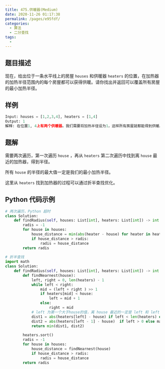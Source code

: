 ```yaml
---
title: 475.供暖器(Medium)
date: 2020-11-26 01:17:38
permalink: /pages/e95fdf/
categories: 
  - 算法
  - 二分查找
tags: 
  - 
---
```


## 题目描述

现在，给出位于一条水平线上的房屋 `houses` 和供暖器 `heaters` 的位置，在加热器的加热半径范围内的每个房屋都可以获得供暖。请你找出并返回可以覆盖所有房屋的最小加热半径。

## 样例

```python
Input: houses = [1,2,3,4], heaters = [1,4]
Output: 1
解释: 在位置1, 4上有两个供暖器。我们需要将加热半径设为1，这样所有房屋就都能得到供暖。
```

## 题解

需要两次遍历，第一次遍历 `house` ，再从 `heaters` 第二次遍历中找到离 `house` 最近的加热器，得到半径。

所有 `house` 的半径的最大值一定是我们的最小加热半径。

这里从 `heaters` 找到加热器的过程可以通过折半查找优化。

## Python 代码示例

```python
# 两次遍历，Python 超时
class Solution:
    def findRadius(self, houses: List[int], heaters: List[int]) -> int:
        radis = -1
        for house in houses:
            house_distance = min(abs(heater - house) for heater in heaters)
            if house_distance > radis:
                radis = house_distance
        return radis
 
# 折半查找
import math 
class Solution:
    def findRadius(self, houses: List[int], heaters: List[int]) -> int:
        def findNearnest(house):
            left, right = 0, len(heaters) - 1
            while left < right:
                mid = (left + right ) >> 1
                if heaters[mid] < house:
                    left = mid + 1
                else:
                    right = mid 
            # left 为第一个大于house的值，离 house 最近的一定是 left 和 left - 1
            dist1 = abs(heaters[left] - house) if left < len(heaters) else math.inf  # 处理边界值
            dist2 = abs(heaters[left - 1] - house)  if left > 0 else math.inf 
            return min(dist1, dist2)
        
        heaters.sort()
        radis = -1
        for house in houses:
            house_distance = findNearnest(house)
            if house_distance > radis:
                radis = house_distance
        return radis
```

